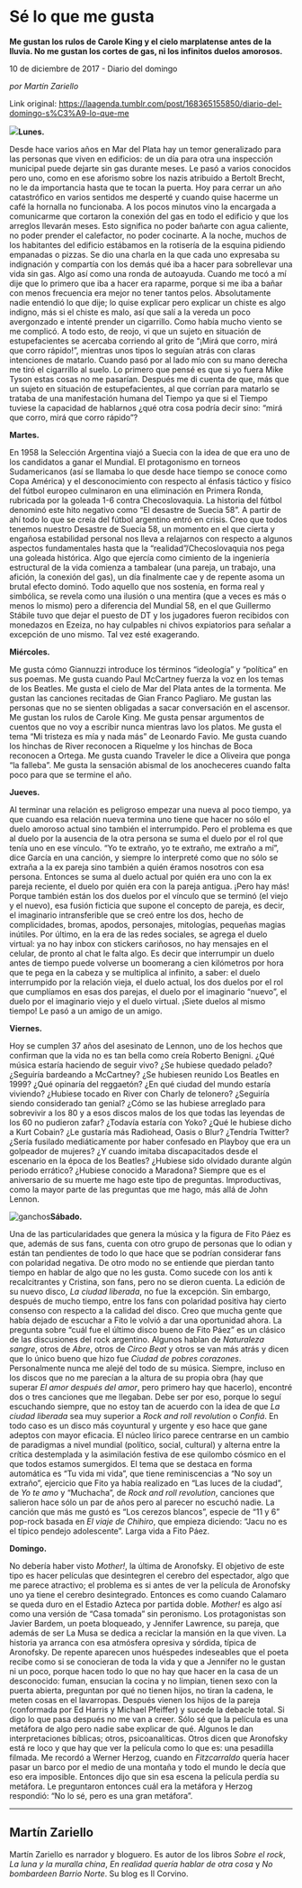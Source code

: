 # Sé lo que me gusta

**Me gustan los rulos de Carole King y el cielo marplatense antes de la lluvia. No me gustan los cortes de gas, ni los infinitos duelos amorosos.**

10 de diciembre de 2017 - Diario del domingo

_por Martín Zariello_

Link original: https://laagenda.tumblr.com/post/168365155850/diario-del-domingo-s%C3%A9-lo-que-me

![](https://64.media.tumblr.com/bf59b41830fe06b0e15eb5a1779a5a86/tumblr_inline_pk0l9uSUgk1t6q87u_500.jpg)**Lunes.**  
 
Desde hace varios años en Mar del Plata hay un temor generalizado para las personas que viven en edificios: de un día para otra una inspección municipal puede dejarte sin gas durante meses. Le pasó a varios conocidos pero uno, como en ese aforismo sobre los nazis atribuido a Bertolt Brecht, no le da importancia hasta que te tocan la puerta. Hoy para cerrar un año catastrófico en varios sentidos me desperté y cuando quise hacerme un café la hornalla no funcionaba. A los pocos minutos vino la encargada a comunicarme que cortaron la conexión del gas en todo el edificio y que los arreglos llevarán meses. Esto significa no poder bañarte con agua caliente, no poder prender el calefactor, no poder cocinarte. A la noche, muchos de los habitantes del edificio estábamos en la rotisería de la esquina pidiendo empanadas o pizzas. Se dio una charla en la que cada uno expresaba su indignación y compartía con los demás qué iba a hacer para sobrellevar una vida sin gas. Algo así como una ronda de autoayuda. Cuando me tocó a mí dije que lo primero que iba a hacer era raparme, porque si me iba a bañar con menos frecuencia era mejor no tener tantos pelos. Absolutamente nadie entendió lo que dije; lo quise explicar pero explicar un chiste es algo indigno, más si el chiste es malo, así que salí a la vereda un poco avergonzado e intenté prender un cigarrillo. Como había mucho viento se me complicó. A todo esto, de reojo, vi que un sujeto en situación de estupefacientes se acercaba corriendo al grito de “¡Mirá que corro, mirá que corro rápido!”, mientras unos tipos lo seguían atrás con claras intenciones de matarlo. Cuando pasó por al lado mío con su mano derecha me tiró el cigarrillo al suelo. Lo primero que pensé es que si yo fuera Mike Tyson estas cosas no me pasarían. Después me di cuenta de que, más que un sujeto en situación de estupefacientes, al que corrían para matarlo se trataba de una manifestación humana del Tiempo ya que si el Tiempo tuviese la capacidad de hablarnos ¿qué otra cosa podría decir sino: “mirá que corro, mirá que corro rápido”? 

**Martes.**  
 
En 1958 la Selección Argentina viajó a Suecia con la idea de que era uno de los candidatos a ganar el Mundial. El protagonismo en torneos Sudamericanos (así se llamaba lo que desde hace tiempo se conoce como Copa América) y el desconocimiento con respecto al énfasis táctico y físico del fútbol europeo culminaron en una eliminación en Primera Ronda, rubricada por la goleada 1-6 contra Checoslovaquia. La historia del fútbol denominó este hito negativo como “El desastre de Suecia 58”. A partir de ahí todo lo que se creía del fútbol argentino entró en crisis. Creo que todos tenemos nuestro Desastre de Suecia 58, un momento en el que cierta y engañosa estabilidad personal nos lleva a relajarnos con respecto a algunos aspectos fundamentales hasta que la “realidad”/Checoslovaquia nos pega una goleada histórica. Algo que ejercía como cimiento de la ingeniería estructural de la vida comienza a tambalear (una pareja, un trabajo, una afición, la conexión del gas), un día finalmente cae y de repente asoma un brutal efecto dominó. Todo aquello que nos sostenía, en forma real y simbólica, se revela como una ilusión o una mentira (que a veces es más o menos lo mismo) pero a diferencia del Mundial 58, en el que Guillermo Stábile tuvo que dejar el puesto de DT y los jugadores fueron recibidos con monedazos en Ezeiza, no hay culpables ni chivos expiatorios para señalar a excepción de uno mismo. Tal vez esté exagerando. 

**Miércoles.**  
 
Me gusta cómo Giannuzzi introduce los términos “ideología” y “política” en sus poemas. Me gusta cuando Paul McCartney fuerza la voz en los temas de los Beatles. Me gusta el cielo de Mar del Plata antes de la tormenta. Me gustan las canciones recitadas de Gian Franco Pagliaro. Me gustan las personas que no se sienten obligadas a sacar conversación en el ascensor. Me gustan los rulos de Carole King. Me gusta pensar argumentos de cuentos que no voy a escribir nunca mientras lavo los platos. Me gusta el tema “Mi tristeza es mía y nada más” de Leonardo Favio. Me gusta cuando los hinchas de River reconocen a Riquelme y los hinchas de Boca reconocen a Ortega. Me gusta cuando Traveler le dice a Oliveira que ponga “la falleba”. Me gusta la sensación abismal de los anocheceres cuando falta poco para que se termine el año. 

**Jueves.**  
 
Al terminar una relación es peligroso empezar una nueva al poco tiempo, ya que cuando esa relación nueva termina uno tiene que hacer no sólo el duelo amoroso actual sino también el interrumpido. Pero el problema es que al duelo por la ausencia de la otra persona se suma el duelo por el rol que tenía uno en ese vínculo. “Yo te extraño, yo te extraño, me extraño a mí”, dice García en una canción, y siempre lo interpreté como que no sólo se extraña a la ex pareja sino también a quién éramos nosotros con esa persona. Entonces se suma al duelo actual por quién era uno con la ex pareja reciente, el duelo por quién era con la pareja antigua. ¡Pero hay más! Porque también están los dos duelos por el vínculo que se terminó (el viejo y el nuevo), esa fusión ficticia que supone el concepto de pareja, es decir, el imaginario intransferible que se creó entre los dos, hecho de complicidades, bromas, apodos, personajes, mitologías, pequeñas magias inútiles. Por último, en la era de las redes sociales, se agrega el duelo virtual: ya no hay inbox con stickers cariñosos, no hay mensajes en el celular, de pronto al chat le falta algo. Es decir que interrumpir un duelo antes de tiempo puede volverse un boomerang a cien kilómetros por hora que te pega en la cabeza y se multiplica al infinito, a saber: el duelo interrumpido por la relación vieja, el duelo actual, los dos duelos por el rol que cumplíamos en esas dos parejas, el duelo por el imaginario “nuevo”, el duelo por el imaginario viejo y el duelo virtual. ¡Siete duelos al mismo tiempo! Le pasó a un amigo de un amigo. 

**Viernes.**  
 
Hoy se cumplen 37 años del asesinato de Lennon, uno de los hechos que confirman que la vida no es tan bella como creía Roberto Benigni. ¿Qué música estaría haciendo de seguir vivo? ¿Se hubiese quedado pelado? ¿Seguiría bardeando a McCartney? ¿Se hubiesen reunido Los Beatles en 1999? ¿Qué opinaría del reggaetón? ¿En qué ciudad del mundo estaría viviendo? ¿Hubiese tocado en River con Charly de telonero? ¿Seguiría siendo considerado tan genial? ¿Cómo se las hubiese arreglado para sobrevivir a los 80 y a esos discos malos de los que todas las leyendas de los 60 no pudieron zafar? ¿Todavía estaría con Yoko? ¿Qué le hubiese dicho a Kurt Cobain? ¿Le gustaría más Radiohead, Oasis o Blur? ¿Tendría Twitter? ¿Sería fusilado mediáticamente por haber confesado en Playboy que era un golpeador de mujeres? ¿Y cuando imitaba discapacitados desde el escenario en la época de los Beatles? ¿Hubiese sido olvidado durante algún periodo errático? ¿Hubiese conocido a Maradona? Siempre que es el aniversario de su muerte me hago este tipo de preguntas. Improductivas, como la mayor parte de las preguntas que me hago, más allá de John Lennon. 

![ganchos](https://64.media.tumblr.com/f51b91ddfd1e280a968d03453cf8fedf/tumblr_inline_pk0l9uuH851t6q87u_500.jpg)**Sábado.**  
 
Una de las particularidades que genera la música y la figura de Fito Páez es que, además de sus fans, cuenta con otro grupo de personas que lo odian y están tan pendientes de todo lo que hace que se podrían considerar fans con polaridad negativa. De otro modo no se entiende que pierdan tanto tiempo en hablar de algo que no les gusta. Como sucede con los anti k recalcitrantes y Cristina, son fans, pero no se dieron cuenta. La edición de su nuevo disco, *La ciudad liberada*, no fue la excepción. Sin embargo, después de mucho tiempo, entre los fans con polaridad positiva hay cierto consenso con respecto a la calidad del disco. Creo que mucha gente que había dejado de escuchar a Fito le volvió a dar una oportunidad ahora. La pregunta sobre “cuál fue el último disco bueno de Fito Páez” es un clásico de las discusiones del rock argentino. Algunos hablan de *Naturaleza sangre*, otros de *Abre*, otros de *Circo Beat* y otros se van más atrás y dicen que lo único bueno que hizo fue *Ciudad de pobres corazones*. Personalmente nunca me alejé del todo de su música. Siempre, incluso en los discos que no me parecían a la altura de su propia obra (hay que superar *El amor después del amor*, pero primero hay que hacerlo), encontré dos o tres canciones que me llegaban. Debe ser por eso, porque lo seguí escuchando siempre, que no estoy tan de acuerdo con la idea de que *La ciudad liberada* sea muy superior a *Rock and roll revolution* o *Confiá*. En todo caso es un disco más coyuntural y urgente y eso hace que gane adeptos con mayor eficacia. El núcleo lírico parece centrarse en un cambio de paradigmas a nivel mundial (político, social, cultural) y alterna entre la crítica destemplada y la asimilación festiva de ese quilombo cósmico en el que todos estamos sumergidos. El tema que se destaca en forma automática es “Tu vida mi vida”, que tiene reminiscencias a “No soy un extraño”, ejercicio que Fito ya había realizado en “Las luces de la ciudad”, de *Yo te amo* y “Muchacha”, de *Rock and roll revolution*, canciones que salieron hace sólo un par de años pero al parecer no escuchó nadie. La canción que más me gustó es “Los cerezos blancos”, especie de “11 y 6” pop-rock basada en *El viaje de Chihiro*, que empieza diciendo: “Jacu no es el típico pendejo adolescente”. Larga vida a Fito Páez. 

**Domingo.**  
 
No debería haber visto *Mother!*, la última de Aronofsky. El objetivo de este tipo es hacer películas que desintegren el cerebro del espectador, algo que me parece atractivo; el problema es si antes de ver la película de Aronofsky uno ya tiene el cerebro desintegrado. Entonces es como cuando Calamaro se queda duro en el Estadio Azteca por partida doble. *Mother!* es algo así como una versión de “Casa tomada” sin peronismo. Los protagonistas son Javier Bardem, un poeta bloqueado, y Jennifer Lawrence, su pareja, que además de ser La Musa se dedica a reciclar la mansión en la que viven. La historia ya arranca con esa atmósfera opresiva y sórdida, típica de Aronofsky. De repente aparecen unos huéspedes indeseables que el poeta recibe como si se conocieran de toda la vida y que a Jennifer no le gustan ni un poco, porque hacen todo lo que no hay que hacer en la casa de un desconocido: fuman, ensucian la cocina y no limpian, tienen sexo con la puerta abierta, preguntan por qué no tienen hijos, no tiran la cadena, le meten cosas en el lavarropas. Después vienen los hijos de la pareja (conformada por Ed Harris y Michael Pfeiffer) y sucede la debacle total. Si digo lo que pasa después no me van a creer. Sólo sé que la película es una metáfora de algo pero nadie sabe explicar de qué. Algunos le dan interpretaciones bíblicas; otros, psicoanalíticas. Otros dicen que Aronofsky está re loco y que hay que ver la película como lo que es: una pesadilla filmada. Me recordó a Werner Herzog, cuando en *Fitzcarraldo* quería hacer pasar un barco por el medio de una montaña y todo el mundo le decía que eso era imposible. Entonces dijo que sin esa escena la película perdía su metáfora. Le preguntaron entonces cuál era la metáfora y Herzog respondió: “No lo sé, pero es una gran metáfora”. 

  




---

Martín Zariello
---------------

 Martín Zariello es narrador y bloguero. Es autor de los libros *Sobre el rock*, *La luna y la muralla china*, *En realidad quería hablar de otra cosa* y *No bombardeen Barrio Norte*. Su blog es Il Corvino.


